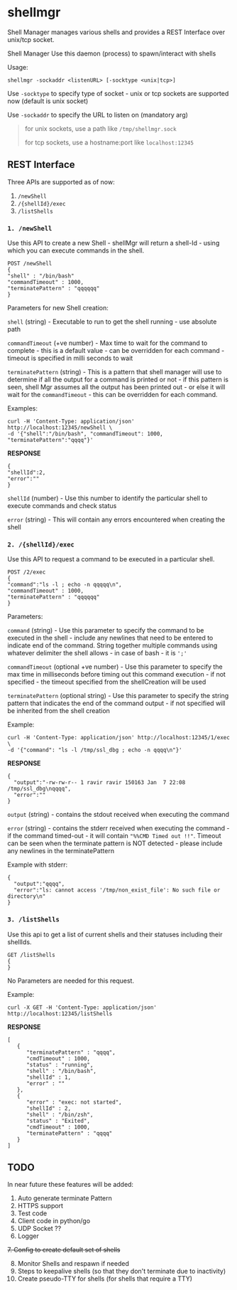 # shellmgr                       
Shell Manager manages various shells and provides a REST Interface over unix/tcp socket.

Shell Manager
Use this daemon (process) to spawn/interact with shells

Usage:
```
shellmgr -sockaddr <listenURL> [-socktype <unix|tcp>]
```                                                  

Use `-socktype` to specify type of socket - unix or tcp sockets are supported now (default is unix socket)

Use `-sockaddr` to specify the URL to listen on (mandatory arg)

> for unix sockets, use a path like `/tmp/shellmgr.sock`
>                                                       
>for tcp sockets, use a hostname:port like `localhost:12345`


## REST Interface

Three APIs are supported as of now:
1. `/newShell`
2. `/{shellId}/exec`
3. `/listShells`


### `1. /newShell`

Use this API to create a new Shell - shellMgr will return a shell-Id - using which you can execute commands in the shell.

```
POST /newShell
{
"shell" : "/bin/bash"
"commandTimeout" : 1000,
"terminatePattern" : "qqqqqq"
}
```


Parameters for new Shell creation:

`shell` (string) - Executable to run to get the shell running - use absolute path

`commandTimeout` (+ve number) - Max time to wait for the command to complete - this is a default value - can be overridden for each command - timeout is specified in milli
seconds to wait

`terminatePattern` (string) - This is a pattern that shell manager will use to determine if all the output for a command is printed or not - if this pattern is seen, shell
Mgr assumes all the output has been printed out - or else it will wait for the `commandTimeout` - this can be overridden for each command.

Examples:
```
curl -H 'Content-Type: application/json' http://localhost:12345/newShell \
-d '{"shell":"/bin/bash", "commandTimeout": 1000, "terminatePattern":"qqqq"}'
```

**RESPONSE**
```
{
"shellId":2,
"error":""
}
```
`shellId` (number) - Use this number to identify the particular shell to execute commands and check status

`error` (string) - This will contain any errors encountered when creating the shell


### `2. /{shellId}/exec`

Use this API to request a command to be executed in a particular shell.
```
POST /2/exec
{
"command":"ls -l ; echo -n qqqqq\n",
"commandTimeout" : 1000,
"terminatePattern" : "qqqqqq"
}
```
Parameters:

`command` (string) - Use this parameter to specify the command to be executed in the shell - include any newlines that need to be entered to indicate end of the command. String together multiple commands using whatever delimiter the shell allows - in case of bash - it is `';'`

`commandTimeout` (optional +ve number) - Use this parameter to specify the max time in milliseconds before timing out this command execution - if not specified - the timeout specified from the shellCreation will be used

`terminatePattern` (optional string) - Use this parameter to specify the string pattern that indicates the end of the command output - if not specified will be inherited from the shell creation

Example:
```
curl -H 'Content-Type: application/json' http://localhost:12345/1/exec \
-d '{"command": "ls -l /tmp/ssl_dbg ; echo -n qqqq\n"}'
```


**RESPONSE**
```
{ 
  "output":"-rw-rw-r-- 1 ravir ravir 150163 Jan  7 22:08 /tmp/ssl_dbg\nqqqq",
  "error":""
}
```
`output` (string) - contains the stdout received when executing the command

`error` (string) - contains the stderr received when executing the command - if the command timed-out - it will contain `"%%CMD Timed out !!"`. Timeout can be seen when the terminate pattern is NOT detected - please include any newlines in the terminatePattern

Example with stderr:
```
{
  "output":"qqqq",
  "error":"ls: cannot access '/tmp/non_exist_file': No such file or directory\n"
}
```

### `3. /listShells`

Use this api to get a list of current shells and their statuses including their shellIds.

```
GET /listShells
{
}
```
No Parameters are needed for this request.

Example:
```
curl -X GET -H 'Content-Type: application/json' http://localhost:12345/listShells
```

**RESPONSE**
```
[
   {
      "terminatePattern" : "qqqq",
      "cmdTimeout" : 1000,
      "status" : "running",
      "shell" : "/bin/bash",
      "shellId" : 1,
      "error" : ""
   },
   {
      "error" : "exec: not started",
      "shellId" : 2,
      "shell" : "/bin/zsh",
      "status" : "Exited",
      "cmdTimeout" : 1000,
      "terminatePattern" : "qqqq"
   }
]
```

## TODO
In near future these features will be added:
 1. Auto generate terminate Pattern
 2. HTTPS support
 3. Test code
 4. Client code in python/go
 5. UDP Socket ??
 6. Logger
 
~~7. Config to create default set of shells~~
 
 8. Monitor Shells and respawn if needed
 9. Steps to keepalive shells (so that they don't terminate due to inactivity)
10. Create pseudo-TTY for shells (for shells that require a TTY)



